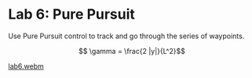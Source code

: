 # Lab 6: Pure Pursuit
    
Use Pure Pursuit control to track and go through the series of waypoints. 

$$ \gamma = \frac{2 |y|}{L^2}$$



[lab6.webm](https://github.com/user-attachments/assets/b78c3557-c019-4382-978d-286f900ce7b9)
